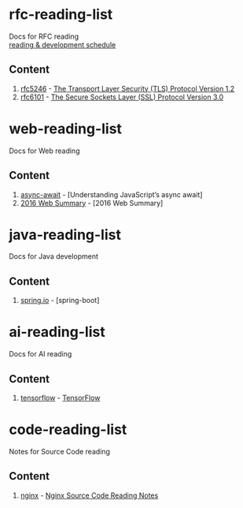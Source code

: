 # rfc-reading-list
Docs for RFC reading  
[reading & development schedule](schedule.md)  

## Content
1. [rfc5246](https://tools.ietf.org/html/rfc5246) - [The Transport Layer Security (TLS) Protocol Version 1.2](rfc5246.md)
2. [rfc6101](https://tools.ietf.org/html/rfc6101) - [The Secure Sockets Layer (SSL) Protocol Version 3.0](rfc6101.md)


# web-reading-list
Docs for Web reading

## Content
1. [async-await](https://ponyfoo.com/articles/understanding-javascript-async-await) - [Understanding JavaScript’s async await]
2. [2016 Web Summary](http://mp.weixin.qq.com/s/eJuNKJA45rJRUlk-DQeJrw) - [2016 Web Summary]


# java-reading-list
Docs for Java development

## Content
1. [spring.io](https://spring.io/guides) - [spring-boot]


# ai-reading-list
Docs for AI reading

## Content
1. [tensorflow](https://www.tensorflow.org) - [TensorFlow](tensorflow.md)


# code-reading-list
Notes for Source Code reading

## Content
1. [nginx](https://nginx.org) - [Nginx Source Code Reading Notes](nginx.md)
